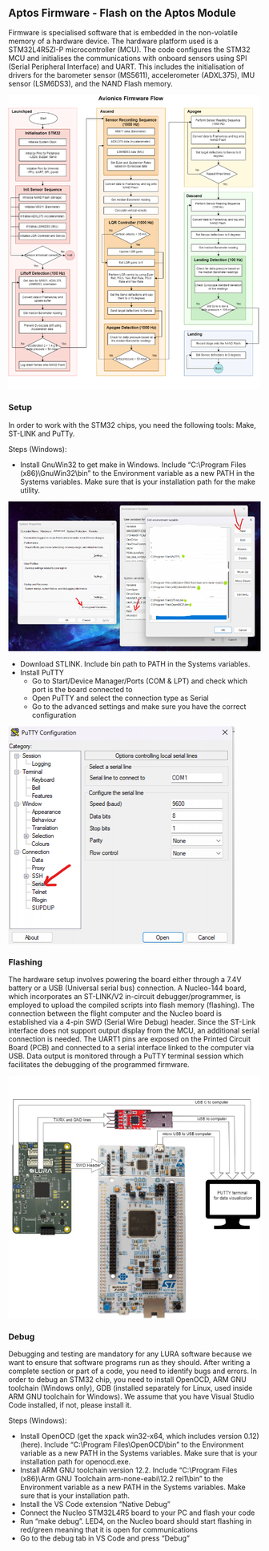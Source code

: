 ## Aptos Firmware - Flash on the Aptos Module

Firmware is specialised software that is embedded in the non-volatile memory of a hardware device. The hardware platform used is a STM32L4R5ZI-P microcontroller (MCU). The code configures the STM32 MCU and initialises the communications with onboard sensors using SPI (Serial Peripheral Interface) and UART. This includes the initialisation of drivers for the barometer sensor (MS5611), accelerometer (ADXL375), IMU sensor (LSM6DS3), and the NAND Flash memory. 

![Alt text](../assets/flowchart.png)

### Setup
In order to work with the STM32 chips, you need the following tools: Make, ST-LINK and PuTTy.

Steps (Windows):
- Install GnuWin32 to get make in Windows. Include “C:\Program Files (x86)\GnuWin32\bin” to the Environment variable as a new PATH in the Systems variables. Make sure that is your installation path for the make utility.

![Alt text](../assets/setup_1.png)

- Download STLINK. Include bin path to PATH in the Systems variables. 
- Install PuTTY
  - Go to Start/Device Manager/Ports (COM & LPT) and check which port is the board connected to
  - Open PuTTY and select the connection type as Serial
  - Go to the advanced settings and make sure you have the correct configuration

![Alt text](../assets/setup_2.png)

### Flashing
The hardware setup involves powering the board either through a 7.4V battery or a USB (Universal serial bus) connection. A Nucleo-144 board, which incorporates an ST-LINK/V2 in-circuit debugger/programmer, is employed to upload the compiled scripts into flash memory (flashing). The connection between the flight computer and the Nucleo board is established via a 4-pin SWD (Serial Wire Debug) header. Since the ST-Link interface does not support output display from the MCU, an additional serial connection is needed. The UART1 pins are exposed on the Printed Circuit Board (PCB) and connected to a serial interface linked to the computer via USB. Data output is monitored through a PuTTY terminal session which facilitates the debugging of the programmed firmware.

![Alt text](../assets/flashing.png)

### Debug

Debugging and testing are mandatory for any LURA software because we want to ensure that software programs run as they should. After writing a complete section or part of a code, you need to identify bugs and errors. In order to debug an STM32 chip, you need to install OpenOCD, ARM GNU toolchain (Windows only), GDB (installed separately for Linux, used inside ARM GNU toolchain for Windows). We assume that you have Visual Studio Code installed, if not, please install it.

Steps (Windows):
- Install OpenOCD (get the xpack win32-x64, which includes version 0.12) (here). Include “C:\Program Files\OpenOCD\bin” to the Environment variable as a new PATH in the Systems variables. Make sure that is your installation path for openocd.exe.
- Install ARM GNU toolchain version 12.2. Include “C:\Program Files (x86)\Arm GNU Toolchain arm-none-eabi\12.2 rel1\bin” to the Environment variable as a new PATH in the Systems variables. Make sure that is your installation path.
- Install the VS Code extension “Native Debug”
- Connect the Nucleo STM32L4R5 board to your PC and flash your code
- Run “make debug”. LED4, on the Nucleo board should start flashing in red/green meaning that it is open for communications
- Go to the debug tab in VS Code and press “Debug”
